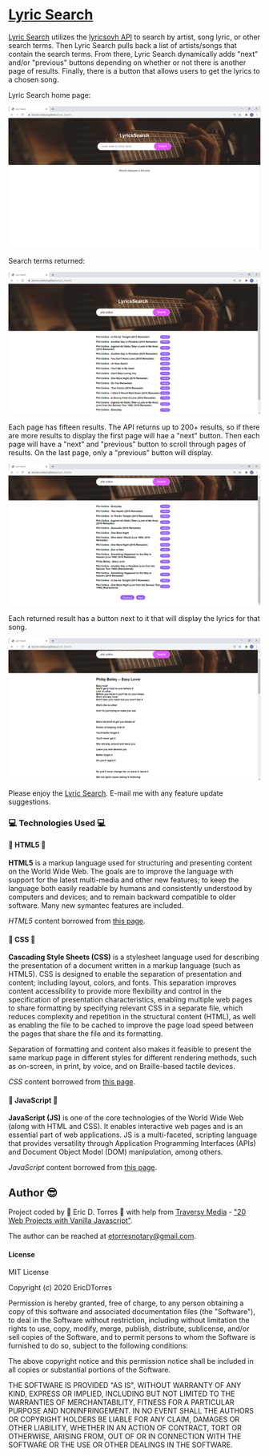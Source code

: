 # [Lyric Search](https://etorres-revature.github.io/Lyric_Search/)

[Lyric Search]() utilizes the [lyricsovh API](https://lyricsovh.docs.apiary.io/#) to search by artist, song lyric, or other search terms.  Then Lyric Search pulls back a list of artists/songs that contain the search terms.  From there, Lyric Search dynamically adds "next" and/or "previous" buttons depending on whether or not there is another page of results.  Finally, there is a button that allows users to get the lyrics to a chosen song. 

Lyric Search home page:

![LYRIC SEARCH home page](./assets/images/screenshots/lyric-search-home.png)

Search terms returned:

![LYRIC SEARCH search](./assets/images/screenshots/lyric-search.png)

Each page has fifteen results.  The API returns up to 200+ results, so if there are more results to display the first page will hae a "next" button.  Then each page will have a "next" and "previous" button to scroll through pages of results.  On the last page, only a "previous" button will display. 

![LYRIC SEARCH next previous buttons](./assets/images/screenshots/lyric-search-next-previous.png)

Each returned result has a button next to it that will display the lyrics for that song.

![LYRIC SEARCH lyrics](./assets/images/screenshots/lyric-search-lyrics.png)

Please enjoy the [Lyric Search](https://etorres-revature.github.io/Lyric_Search/).  E-mail me with any feature update suggestions.

### :computer: Technologies Used :computer:

#### :memo: HTML5 :memo:

**HTML5** is a markup language used for structuring and presenting content on the World Wide Web.  The goals are to improve the language with support for the latest multi-media and other new features; to keep the language both easily readable by humans and consistently understood by computers and devices; and to remain backward compatible to older software.  Many new symantec features are included.

*HTML5* content borrowed from <a target="_blank" rel="noopener noreferrer">[this page](https://en.wikipedia.org/wiki/HTML5).</a>

#### :art: CSS :art:

**Cascading Style Sheets (CSS)** is a stylesheet language used for describing the presentation of a document written in a markup language (such as HTML5).  CSS is designed to enable the separation of presentation and content; including layout, colors, and fonts.  This separation improves content accessibility to provide more flexibility and control in the specification of presentation characteristics, enabling multiple web pages to share formatting by specifying relevant CSS in a separate file, which reduces complexity and repetition in the structural content (HTML), as well as enabling the file to be cached to improve the page load speed between the pages that share the file and its formatting.

Separation of formatting and content also makes it feasible to present the same markup page in different styles for different rendering methods, such as on-screen, in print, by voice, and on Braille-based tactile devices. 

*CSS* content borrowed from <a target="_blank" rel="noopener noreferrer">[this page](https://en.wikipedia.org/wiki/Cascading_Style_Sheets).</a>

#### :sparkler: JavaScript :sparkler:

**JavaScript (JS)** is one of the core technologies of the World Wide Web (along with HTML and CSS). It enables interactive web pages and is an essential part of web applications.  JS is a multi-faceted, scripting language that provides versatility through Application Programming Interfaces (APIs) and Document Object Model (DOM) manipulation, among others.

*JavaScript* content borrowed from <a target="_blank" rel="noopener noreferrer">[this page](https://en.wikipedia.org/wiki/JavaScript).</a>

## Author :sunglasses:

Project coded by :green_heart: Eric D. Torres :green_heart: with help from [Traversy Media](https://traversymedia.com/) - ["20 Web Projects with Vanilla Javascript"](https://vanillawebprojects.com/).  

The author can be reached at etorresnotary@gmail.com. 

#### License

MIT License

Copyright (c) 2020 EricDTorres

Permission is hereby granted, free of charge, to any person obtaining a copy
of this software and associated documentation files (the "Software"), to deal
in the Software without restriction, including without limitation the rights
to use, copy, modify, merge, publish, distribute, sublicense, and/or sell
copies of the Software, and to permit persons to whom the Software is
furnished to do so, subject to the following conditions:

The above copyright notice and this permission notice shall be included in all
copies or substantial portions of the Software.

THE SOFTWARE IS PROVIDED "AS IS", WITHOUT WARRANTY OF ANY KIND, EXPRESS OR
IMPLIED, INCLUDING BUT NOT LIMITED TO THE WARRANTIES OF MERCHANTABILITY,
FITNESS FOR A PARTICULAR PURPOSE AND NONINFRINGEMENT. IN NO EVENT SHALL THE
AUTHORS OR COPYRIGHT HOLDERS BE LIABLE FOR ANY CLAIM, DAMAGES OR OTHER
LIABILITY, WHETHER IN AN ACTION OF CONTRACT, TORT OR OTHERWISE, ARISING FROM,
OUT OF OR IN CONNECTION WITH THE SOFTWARE OR THE USE OR OTHER DEALINGS IN THE
SOFTWARE.

